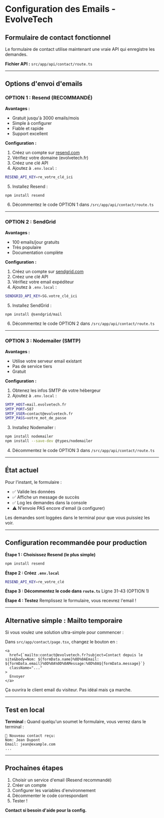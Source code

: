 # Configuration des Emails - EvolveTech

## Formulaire de contact fonctionnel

Le formulaire de contact utilise maintenant une vraie API qui enregistre les demandes.

**Fichier API :** `src/app/api/contact/route.ts`

---

## Options d'envoi d'emails

### OPTION 1 : Resend (RECOMMANDÉ)

**Avantages :**
- Gratuit jusqu'à 3000 emails/mois
- Simple à configurer
- Fiable et rapide
- Support excellent

**Configuration :**

1. Créez un compte sur [resend.com](https://resend.com)
2. Vérifiez votre domaine (evolvetech.fr)
3. Créez une clé API
4. Ajoutez à `.env.local` :
```bash
RESEND_API_KEY=re_votre_clé_ici
```

5. Installez Resend :
```bash
npm install resend
```

6. Décommentez le code OPTION 1 dans `/src/app/api/contact/route.ts`

---

### OPTION 2 : SendGrid

**Avantages :**
- 100 emails/jour gratuits
- Très populaire
- Documentation complète

**Configuration :**

1. Créez un compte sur [sendgrid.com](https://sendgrid.com)
2. Créez une clé API
3. Vérifiez votre email expéditeur
4. Ajoutez à `.env.local` :
```bash
SENDGRID_API_KEY=SG.votre_clé_ici
```

5. Installez SendGrid :
```bash
npm install @sendgrid/mail
```

6. Décommentez le code OPTION 2 dans `/src/app/api/contact/route.ts`

---

### OPTION 3 : Nodemailer (SMTP)

**Avantages :**
- Utilise votre serveur email existant
- Pas de service tiers
- Gratuit

**Configuration :**

1. Obtenez les infos SMTP de votre hébergeur
2. Ajoutez à `.env.local` :
```bash
SMTP_HOST=mail.evolvetech.fr
SMTP_PORT=587
SMTP_USER=contact@evolvetech.fr
SMTP_PASS=votre_mot_de_passe
```

3. Installez Nodemailer :
```bash
npm install nodemailer
npm install --save-dev @types/nodemailer
```

4. Décommentez le code OPTION 3 dans `/src/app/api/contact/route.ts`

---

## État actuel

Pour l'instant, le formulaire :
- ✅ Valide les données
- ✅ Affiche un message de succès
- ✅ Log les demandes dans la console
- ⚠️ N'envoie PAS encore d'email (à configurer)

Les demandes sont loggées dans le terminal pour que vous puissiez les voir.

---

## Configuration recommandée pour production

**Étape 1 : Choisissez Resend (le plus simple)**
```bash
npm install resend
```

**Étape 2 : Créez `.env.local`**
```bash
RESEND_API_KEY=re_votre_clé
```

**Étape 3 : Décommentez le code dans `route.ts`**
Ligne 31-43 (OPTION 1)

**Étape 4 : Testez**
Remplissez le formulaire, vous recevrez l'email !

---

## Alternative simple : Mailto temporaire

Si vous voulez une solution ultra-simple pour commencer :

Dans `src/app/contact/page.tsx`, changez le bouton en :
```tsx
<a 
  href={`mailto:contact@evolvetech.fr?subject=Contact depuis le site&body=Nom: ${formData.name}%0D%0AEmail: ${formData.email}%0D%0A%0D%0AMessage:%0D%0A${formData.message}`}
  className="..."
>
  Envoyer
</a>
```

Ça ouvrira le client email du visiteur. Pas idéal mais ça marche.

---

## Test en local

**Terminal :**
Quand quelqu'un soumet le formulaire, vous verrez dans le terminal :
```
📧 Nouveau contact reçu:
Nom: Jean Dupont
Email: jean@example.com
...
```

---

## Prochaines étapes

1. Choisir un service d'email (Resend recommandé)
2. Créer un compte
3. Configurer les variables d'environnement
4. Décommenter le code correspondant
5. Tester !

**Contact si besoin d'aide pour la config.**

